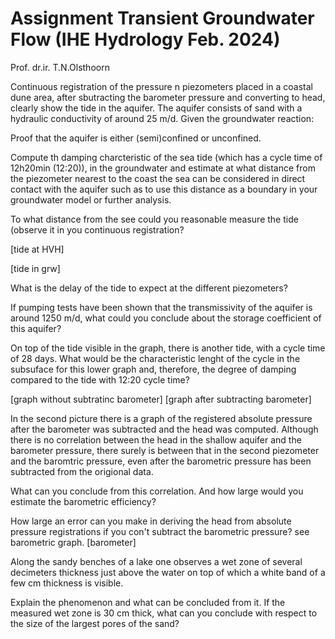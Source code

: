 # Assignment Transient Groundwater Flow (IHE Hydrology Feb. 2024)

Prof. dr.ir. T.N.Olsthoorn

Continuous registration of the pressure n piezometers placed in a coastal dune area, after sbutracting the barometer pressure and converting to head, clearly show the tide in the aquifer. The aquifer consists of sand with a hydraulic conductivity of around 25 m/d. Given the groundwater reaction:

Proof that the aquifer is either (semi)confined or unconfined.

Compute th damping charcteristic of the sea tide (which has a cycle time of 12h20min (12:20)), in the groundwater and estimate at what distance from the piezometer nearest to the coast the sea can be considered in direct contact with the aquifer such as to use this distance as a boundary in your groundwater model or further analysis.

To what distance from the see could you reasonable measure the tide (observe it in you continuous registration?

[tide at HVH]

[tide in grw]

What is the delay of the tide to expect at the different piezometers?

If pumping tests have been shown that the transmissivity of the aquifer is around 1250 m/d, what could you conclude about the storage coefficient of this aquifer?

On top of the tide visible in the graph, there is another tide, with a cycle time of 28 days. What would be the characteristic lenght of the cycle in the subsuface for this lower graph and, therefore, the degree of damping compared to the tide with 12:20 cycle time?

[graph without subtratinc barometer]
[graph after subtracting barometer]

In the second picture there is a graph of the registered absolute pressure after the barometer was subtracted and the head was computed. Although there is no correlation between the head in the shallow aquifer and the barometer pressure, there surely is between that in the second piezometer and the baromtric pressure, even after the barometric pressure has been subtracted from the origional data.


What can you conclude from this correlation.
And how large would you estimate the barometric efficiency?

How large an error can you make in deriving the head from absolute pressure registrations if you con't subtract the barometric pressure? see barometric graph.
[barometer]

Along the sandy benches of a lake one observes a wet zone of several decimeters thickness just above the water on top of which a white band of a few cm thickness is visible.

Explain the phenomenon and what can be concluded from it.
If the measured wet zone is 30 cm thick, what can you conclude with respect to the size of the largest pores of the sand?







